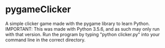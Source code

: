 # pygameClicker
A simple clicker game made with the pygame library to learn Python.
IMPORTANT: This was made with Python 3.5.6, and as such may only run with that version.
Run the program by typing "python clicker.py" into your command line in the correct directory.